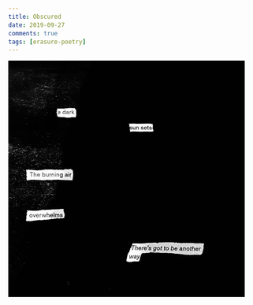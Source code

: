 ```yaml
---   
title: Obscured  
date: 2019-09-27
comments: true  
tags: [erasure-poetry]  
---  
```


<img src="/assets/images/articles/obscured.jpeg" class="responsive"><br>
